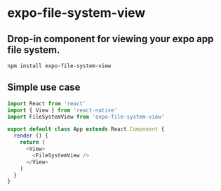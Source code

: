 # expo-file-system-view
Drop-in component for viewing your expo app file system.
---
`npm install expo-file-system-view`

## Simple use case
```javascript
import React from 'react'
import { View } from 'react-native'
import FileSystemView from 'expo-file-system-view'

export default class App extends React.Component {
  render () {
    return (
      <View>
        <FileSystemView />
      </View>
    )
  }
}
```
